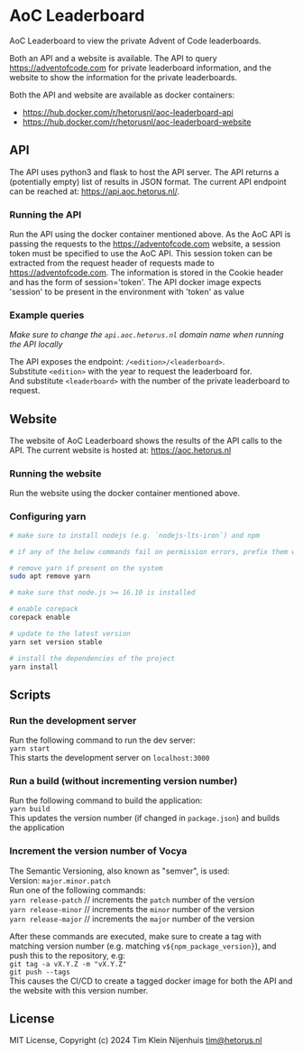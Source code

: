 # AoC Leaderboard

AoC Leaderboard to view the private Advent of Code leaderboards.

Both an API and a website is available. The API to query https://adventofcode.com for private leaderboard information, and the website to show the information for the private leaderboards.

Both the API and website are available as docker containers:

- https://hub.docker.com/r/hetorusnl/aoc-leaderboard-api
- https://hub.docker.com/r/hetorusnl/aoc-leaderboard-website

## API

The API uses python3 and flask to host the API server.
The API returns a (potentially empty) list of results in JSON format.
The current API endpoint can be reached at: https://api.aoc.hetorus.nl/.

### Running the API

Run the API using the docker container mentioned above.
As the AoC API is passing the requests to the https://adventofcode.com website, a session token must be specified to use the AoC API.
This session token can be extracted from the request header of requests made to https://adventofcode.com.
The information is stored in the Cookie header and has the form of session='token'.
The API docker image expects 'session' to be present in the environment with 'token' as value

### Example queries

_Make sure to change the `api.aoc.hetorus.nl` domain name when running the API locally_

The API exposes the endpoint: `/<edition>/<leaderboard>`.  
Substitute `<edition>` with the year to request the leaderboard for.  
And substitute `<leaderboard>` with the number of the private leaderboard to request.

## Website

The website of AoC Leaderboard shows the results of the API calls to the API.
The current website is hosted at: https://aoc.hetorus.nl

### Running the website

Run the website using the docker container mentioned above.

### Configuring yarn

```bash
# make sure to install nodejs (e.g. `nodejs-lts-iron`) and npm

# if any of the below commands fail on permission errors, prefix them with sudo

# remove yarn if present on the system
sudo apt remove yarn

# make sure that node.js >= 16.10 is installed

# enable corepack
corepack enable

# update to the latest version
yarn set version stable

# install the dependencies of the project
yarn install
```

## Scripts

### Run the development server

Run the following command to run the dev server:  
`yarn start`  
This starts the development server on `localhost:3000`

### Run a build (without incrementing version number)

Run the following command to build the application:  
`yarn build`  
This updates the version number (if changed in `package.json`) and builds the application

### Increment the version number of Vocya

The Semantic Versioning, also known as "semver", is used:  
Version: `major.minor.patch`  
Run one of the following commands:  
`yarn release-patch` // increments the `patch` number of the version  
`yarn release-minor` // increments the `minor` number of the version  
`yarn release-major` // increments the `major` number of the version

After these commands are executed, make sure to create a tag with matching version number (e.g. matching `v${npm_package_version}`), and push this to the repository, e.g:  
`git tag -a vX.Y.Z -m "vX.Y.Z"`  
`git push --tags`  
This causes the CI/CD to create a tagged docker image for both the API and the website with this version number.

## License

MIT License, Copyright (c) 2024 Tim Klein Nijenhuis <tim@hetorus.nl>
